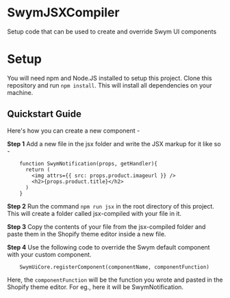 # SwymJSXCompiler
Setup code that can be used to create and override Swym UI components

# Setup

You will need npm and Node.JS installed to setup this project. Clone this repository and run ```npm install```. This will install all dependencies on your machine. 

## Quickstart Guide

Here's how you can create a new component - 

**Step 1**
Add a new file in the jsx folder and write the JSX markup for it like so - 

```
    function SwymNotification(props, getHandler){
      return (
        <img attrs={{ src: props.product.imageurl }} />
        <h2>{props.product.title}</h2>
      )    
    }
```

**Step 2**
Run the command ```npm run jsx``` in the root directory of this project. This will create a folder called jsx-compiled with your file in it.


**Step 3**
Copy the contents of your file from the jsx-compiled folder and paste them in the Shopify theme editor inside a new file. 


**Step 4**
Use the following code to override the Swym default component with your custom component.
```
    SwymUiCore.registerComponent(componentName, componentFunction)
```

Here, the ```componentFunction``` will be the function you wrote and pasted in the Shopify theme editor. For eg., here it will be SwymNotification.

